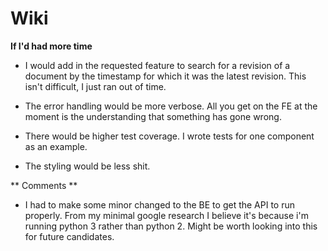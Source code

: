 # Wiki

**If I'd had more time**

- I would add in the requested feature to search for a revision of a document by the timestamp for which it was the latest revision. This isn't difficult, I just ran out of time.

- The error handling would be more verbose. All you get on the FE at the moment is the understanding that something has gone wrong.

- There would be higher test coverage. I wrote tests for one component as an example. 

- The styling would be less shit.

** Comments **

- I had to make some minor changed to the BE to get the API to run properly. From my minimal google research I believe it's because i'm running python 3 rather than python 2. Might be worth looking into this for future candidates.
